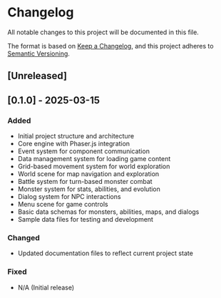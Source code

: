 # Changelog

All notable changes to this project will be documented in this file.

The format is based on [Keep a Changelog](https://keepachangelog.com/en/1.0.0/),
and this project adheres to [Semantic Versioning](https://semver.org/spec/v2.0.0.html).

## [Unreleased]

## [0.1.0] - 2025-03-15

### Added
- Initial project structure and architecture
- Core engine with Phaser.js integration
- Event system for component communication
- Data management system for loading game content
- Grid-based movement system for world exploration
- World scene for map navigation and exploration
- Battle system for turn-based monster combat
- Monster system for stats, abilities, and evolution
- Dialog system for NPC interactions
- Menu scene for game controls
- Basic data schemas for monsters, abilities, maps, and dialogs
- Sample data files for testing and development

### Changed
- Updated documentation files to reflect current project state

### Fixed
- N/A (Initial release)